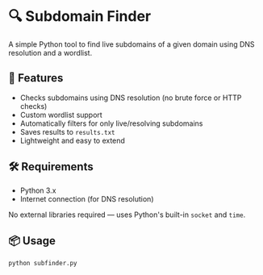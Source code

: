 # 🔍 Subdomain Finder

A simple Python tool to find live subdomains of a given domain using DNS resolution and a wordlist.

## 🚀 Features

- Checks subdomains using DNS resolution (no brute force or HTTP checks)
- Custom wordlist support
- Automatically filters for only live/resolving subdomains
- Saves results to `results.txt`
- Lightweight and easy to extend

## 🛠 Requirements

- Python 3.x
- Internet connection (for DNS resolution)

No external libraries required — uses Python's built-in `socket` and `time`.

## 📦 Usage

```bash
python subfinder.py

